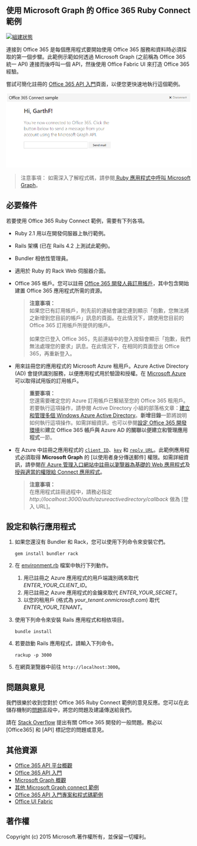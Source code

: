 ## 使用 Microsoft Graph 的 Office 365 Ruby Connect 範例

[ ![組建狀態](https://travis-ci.org/OfficeDev/O365-Ruby-Microsoft-Graph-Connect.svg?branch=master)](https://travis-ci.org/OfficeDev/O365-Ruby-Microsoft-Graph-Connect)

連接到 Office 365 是每個應用程式要開始使用 Office 365 服務和資料時必須採取的第一個步驟。此範例示範如何透過 Microsoft Graph (之前稱為 Office 365 統一 API) 連接而後呼叫一個 API，然後使用 Office Fabric UI 來打造 Office 365 經驗。

嘗試可簡化註冊的 [Office 365 API 入門](http://dev.office.com/getting-started/office365apis?platform=option-ruby#setup)頁面，以便您更快速地執行這個範例。

![Office 365 Ruby Connect 範例螢幕擷取畫面](../readme-images/O365-Ruby-Microsoft-Graph-Connect.png)  

> 注意事項： 如需深入了解程式碼，請參閱[ Ruby 應用程式中呼叫 Microsoft Graph](https://graph.microsoft.io/zh-tw/docs/platform/ruby)。

## 必要條件

若要使用 Office 365 Ruby Connect 範例，需要有下列各項。

* Ruby 2.1 用以在開發伺服器上執行範例。
* Rails 架構 (已在 Rails 4.2 上測試此範例)。
* Bundler 相依性管理員。
* 適用於 Ruby 的 Rack Web 伺服器介面。
* Office 365 帳戶。您可以註冊 [Office 365 開發人員訂用帳戶](https://portal.office.com/Signup/Signup.aspx?OfferId=6881A1CB-F4EB-4db3-9F18-388898DAF510&DL=DEVELOPERPACK&ali=1#0)，其中包含開始建置 Office 365 應用程式所需的資源。

    > **注意事項：**<br />
	如果您已有訂用帳戶，則先前的連結會讓您連到顯示「抱歉，您無法將之新增到您目前的帳戶」訊息的頁面。在此情況下，請使用您目前的 Office 365 訂用帳戶所提供的帳戶。<br /><br />
	如果您已登入 Office 365，先前連結中的登入按鈕會顯示「抱歉，我們無法處理您的要求」訊息。在此情況下，在相同的頁面登出 Office 365，再重新登入。
* 用來註冊您的應用程式的 Microsoft Azure 租用戶。Azure Active Directory (AD) 會提供識別服務，以便應用程式用於驗證和授權。在 [Microsoft Azure](https://account.windowsazure.com/SignUp) 可以取得試用版的訂用帳戶。

    > **重要事項：**<br />
	您還需要確定您的 Azure 訂用帳戶已繫結至您的 Office 365 租用戶。若要執行這項操作，請參閱 Active Directory 小組的部落格文章：[建立和管理多個 Windows Azure Active Directory](http://blogs.technet.com/b/ad/archive/2013/11/08/creating-and-managing-multiple-windows-azure-active-directories.aspx)。**新增目錄**一節將說明如何執行這項操作。如需詳細資訊，也可以參閱[設定 Office 365 開發環境](https://msdn.microsoft.com/office/office365/howto/setup-development-environment#bk_CreateAzureSubscription)和**建立 Office 365 帳戶與 Azure AD 的關聯以便建立和管理應用程式**一節。
* 在 Azure 中註冊之應用程式的 [```client ID```](app/Constants.rb#L29)、[```key```](app/Constants.rb#L30) 和 [```reply URL```](app/Constants.rb#L31)。此範例應用程式必須取得 **Microsoft Graph** 的 [以使用者身分傳送郵件] 權限。如需詳細資訊，請參閱[在 Azure 管理入口網站中註冊以瀏覽器為基礎的 Web 應用程式](https://msdn.microsoft.com/office/office365/HowTo/add-common-consent-manually#bk_RegisterWebApp)及[授與適當的權限給 Connect 應用程式](https://github.com/OfficeDev/O365-Ruby-Microsoft-Graph-Connect/wiki/Grant-permissions-to-the-Connect-application-in-Azure)。

     > **注意事項：**<br />
	 在應用程式註冊過程中，請務必指定 *http://localhost:3000/auth/azureactivedirectory/callback* 做為 [登入 URL]。

## 設定和執行應用程式

1. 如果您還沒有 Bundler 和 Rack，您可以使用下列命令來安裝它們。

	```
	gem install bundler rack
	```
2. 在 [environment.rb](config/environment.rb) 檔案中執行下列動作。
    1. 用已註冊之 Azure 應用程式的用戶端識別碼來取代 *ENTER_YOUR_CLIENT_ID*。
    2. 用已註冊之 Azure 應用程式的金鑰來取代 *ENTER_YOUR_SECRET*。
    3. 以您的租用戶 (格式為 *your_tenant.onmicrosoft.com*) 取代 *ENTER_YOUR_TENANT*。
3. 使用下列命令來安裝 Rails 應用程式和相依項目。

	```
	bundle install
	```
4. 若要啟動 Rails 應用程式，請輸入下列命令。

	```
	rackup -p 3000
	```
5. 在網頁瀏覽器中前往 ```http://localhost:3000```。

## 問題與意見

我們很樂於收到您對於 Office 365 Ruby Connect 範例的意見反應。您可以在此儲存機制的[問題](https://github.com/OfficeDev/O365-Ruby-Microsoft-Graph-Connect/issues)區段中，將您的問題及建議傳送給我們。

請在 [Stack Overflow](http://stackoverflow.com/questions/tagged/Office365+API) 提出有關 Office 365 開發的一般問題。務必以 [Office365] 和 [API] 標記您的問題或意見。
  
## 其他資源

* [Office 365 API 平台概觀](https://msdn.microsoft.com/office/office365/howto/platform-development-overview)
* [Office 365 API 入門](http://dev.office.com/getting-started/office365apis)
* [Microsoft Graph 概觀](http://graph.microsoft.io/)
* [其他 Microsoft Graph connect 範例](https://github.com/officedev?utf8=%E2%9C%93&query=Microsoft-Graph-Connect)
* [Office 365 API 入門專案和程式碼範例](https://msdn.microsoft.com/office/office365/howto/starter-projects-and-code-samples)
* [Office UI Fabric](https://github.com/OfficeDev/Office-UI-Fabric)

## 著作權
Copyright (c) 2015 Microsoft.著作權所有，並保留一切權利。
